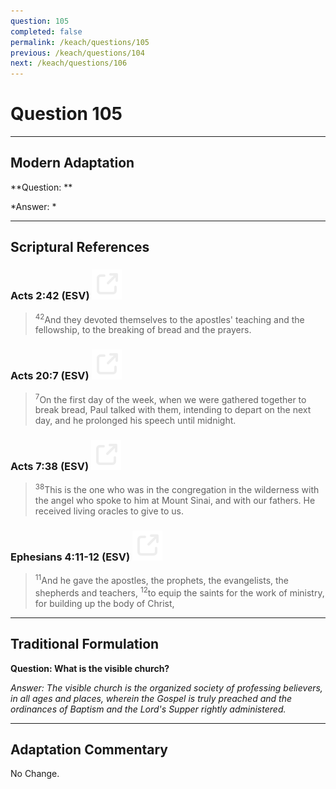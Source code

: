 ```yaml
---
question: 105
completed: false
permalink: /keach/questions/105
previous: /keach/questions/104
next: /keach/questions/106
---
```

# Question 105

---
## Modern Adaptation
**Question: **

*Answer: *

---
## Scriptural References
### Acts 2:42 (ESV) <a href="https://biblegateway.com/passage/?search=Acts+2%3A42&version=ESV"><img src="/assets/svg/link.svg"/></a>
> <sup>42</sup>And they devoted themselves to the apostles' teaching and the fellowship, to the breaking of bread and the prayers.

### Acts 20:7 (ESV) <a href="https://biblegateway.com/passage/?search=Acts+20%3A7&version=ESV"><img src="/assets/svg/link.svg"/></a>
> <sup>7</sup>On the first day of the week, when we were gathered together to break bread, Paul talked with them, intending to depart on the next day, and he prolonged his speech until midnight.

### Acts 7:38 (ESV) <a href="https://biblegateway.com/passage/?search=Acts+7%3A38&version=ESV"><img src="/assets/svg/link.svg"/></a>
> <sup>38</sup>This is the one who was in the congregation in the wilderness with the angel who spoke to him at Mount Sinai, and with our fathers. He received living oracles to give to us.

### Ephesians 4:11-12 (ESV) <a href="https://biblegateway.com/passage/?search=Ephesians+4%3A11-12&version=ESV"><img src="/assets/svg/link.svg"/></a>
> <sup>11</sup>And he gave the apostles, the prophets, the evangelists, the shepherds and teachers,
> <sup>12</sup>to equip the saints for the work of ministry, for building up the body of Christ,


---
## Traditional Formulation
**Question: What is the visible church?**

*Answer: The visible church is the organized society of professing believers, in all ages and places, wherein the Gospel is truly preached and the ordinances of Baptism and the Lord's Supper rightly administered.*

---
## Adaptation Commentary
No Change.